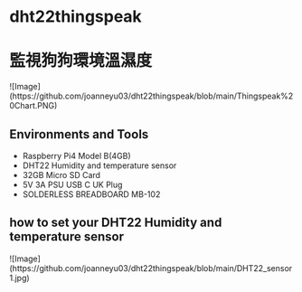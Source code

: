 # dht22thingspeak
<h1>監視狗狗環境溫濕度</h1>
![Image](https://github.com/joanneyu03/dht22thingspeak/blob/main/Thingspeak%20Chart.PNG)
<h2>Environments and Tools</h2>

 - Raspberry Pi4 Model B(4GB)
 - DHT22 Humidity and temperature sensor
 - 32GB Micro SD Card
 - 5V 3A PSU USB C UK Plug
 - SOLDERLESS BREADBOARD MB-102

<h2>how to set your DHT22  Humidity and temperature sensor</h2>
 ![Image](https://github.com/joanneyu03/dht22thingspeak/blob/main/DHT22_sensor1.jpg)
 
 
